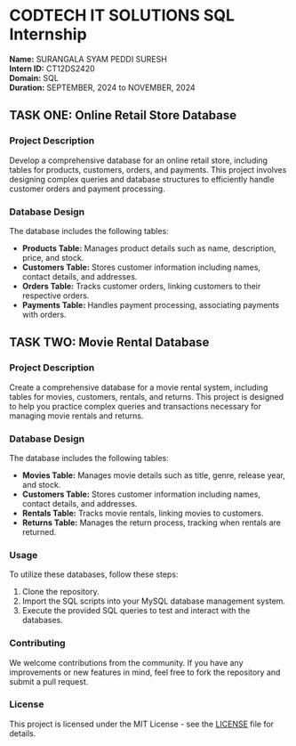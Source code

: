 # CODTECH IT SOLUTIONS SQL Internship

**Name:** SURANGALA SYAM PEDDI SURESH  
**Intern ID:** CT12DS2420  
**Domain:** SQL  
**Duration:** SEPTEMBER, 2024 to NOVEMBER, 2024  

## TASK ONE: Online Retail Store Database

### Project Description
Develop a comprehensive database for an online retail store, including tables for products, customers, orders, and payments. This project involves designing complex queries and database structures to efficiently handle customer orders and payment processing.

### Database Design
The database includes the following tables:
- **Products Table:** Manages product details such as name, description, price, and stock.
- **Customers Table:** Stores customer information including names, contact details, and addresses.
- **Orders Table:** Tracks customer orders, linking customers to their respective orders.
- **Payments Table:** Handles payment processing, associating payments with orders.

## TASK TWO: Movie Rental Database

### Project Description
Create a comprehensive database for a movie rental system, including tables for movies, customers, rentals, and returns. This project is designed to help you practice complex queries and transactions necessary for managing movie rentals and returns.

### Database Design
The database includes the following tables:
- **Movies Table:** Manages movie details such as title, genre, release year, and stock.
- **Customers Table:** Stores customer information including names, contact details, and addresses.
- **Rentals Table:** Tracks movie rentals, linking movies to customers.
- **Returns Table:** Manages the return process, tracking when rentals are returned.

### Usage
To utilize these databases, follow these steps:
1. Clone the repository.
2. Import the SQL scripts into your MySQL database management system.
3. Execute the provided SQL queries to test and interact with the databases.

### Contributing
We welcome contributions from the community. If you have any improvements or new features in mind, feel free to fork the repository and submit a pull request.

### License
This project is licensed under the MIT License - see the [LICENSE](LICENSE) file for details.
